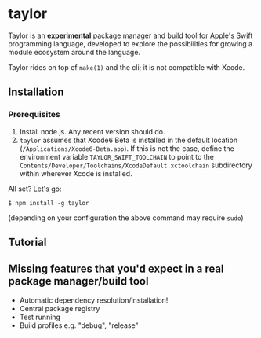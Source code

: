 # taylor

Taylor is an __experimental__ package manager and build tool for Apple's Swift programming language, developed to explore the possibilities for growing a module ecosystem around the language.

Taylor rides on top of `make(1)` and the cli; it is not compatible with Xcode.

## Installation

### Prerequisites

  1. Install node.js. Any recent version should do.
  2. `taylor` assumes that Xcode6 Beta is installed in the default location (`/Applications/Xcode6-Beta.app`). If this is not the case, define the environment variable `TAYLOR_SWIFT_TOOLCHAIN` to point to the `Contents/Developer/Toolchains/XcodeDefault.xctoolchain` subdirectory within wherever Xcode is installed.

All set? Let's go:

```
$ npm install -g taylor
```

(depending on your configuration the above command may require `sudo`)

## Tutorial

## Missing features that you'd expect in a real package manager/build tool

  - Automatic dependency resolution/installation!
  - Central package registry
  - Test running
  - Build profiles e.g. "debug", "release"
